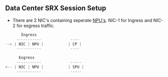 ## Data Center SRX Session Setup
- There are 2 NIC's containing seperate [NPU's](../NPU). NIC-1 for Ingress and NIC-2 for exgress traffic.

```c
       Ingress
     -----------             ----
--> | NIC | NPU |           | CP |
     -----------             ----

      Exgress
     -----------             -----
<-- | NIC | NPU |           | SPU |
     -----------             -----
```
